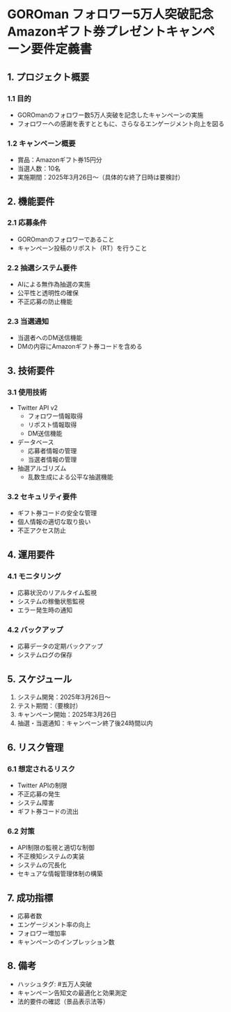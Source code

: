 # GOROman フォロワー5万人突破記念 Amazonギフト券プレゼントキャンペーン要件定義書

## 1. プロジェクト概要

### 1.1 目的
- GOROmanのフォロワー数5万人突破を記念したキャンペーンの実施
- フォロワーへの感謝を表すとともに、さらなるエンゲージメント向上を図る

### 1.2 キャンペーン概要
- 賞品：Amazonギフト券15円分
- 当選人数：10名
- 実施期間：2025年3月26日〜（具体的な終了日時は要検討）

## 2. 機能要件

### 2.1 応募条件
- GOROmanのフォロワーであること
- キャンペーン投稿のリポスト（RT）を行うこと

### 2.2 抽選システム要件
- AIによる無作為抽選の実施
- 公平性と透明性の確保
- 不正応募の防止機能

### 2.3 当選通知
- 当選者へのDM送信機能
- DMの内容にAmazonギフト券コードを含める

## 3. 技術要件

### 3.1 使用技術
- Twitter API v2
  - フォロワー情報取得
  - リポスト情報取得
  - DM送信機能
- データベース
  - 応募者情報の管理
  - 当選者情報の管理
- 抽選アルゴリズム
  - 乱数生成による公平な抽選機能

### 3.2 セキュリティ要件
- ギフト券コードの安全な管理
- 個人情報の適切な取り扱い
- 不正アクセス防止

## 4. 運用要件

### 4.1 モニタリング
- 応募状況のリアルタイム監視
- システムの稼働状態監視
- エラー発生時の通知

### 4.2 バックアップ
- 応募データの定期バックアップ
- システムログの保存

## 5. スケジュール

1. システム開発：2025年3月26日〜
2. テスト期間：（要検討）
3. キャンペーン開始：2025年3月26日
4. 抽選・当選通知：キャンペーン終了後24時間以内

## 6. リスク管理

### 6.1 想定されるリスク
- Twitter APIの制限
- 不正応募の発生
- システム障害
- ギフト券コードの流出

### 6.2 対策
- API制限の監視と適切な制御
- 不正検知システムの実装
- システムの冗長化
- セキュアな情報管理体制の構築

## 7. 成功指標

- 応募者数
- エンゲージメント率の向上
- フォロワー増加率
- キャンペーンのインプレッション数

## 8. 備考

- ハッシュタグ: #五万人突破
- キャンペーン告知文の最適化と効果測定
- 法的要件の確認（景品表示法等）
